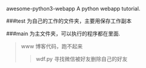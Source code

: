 awesome-python3-webapp
A python webapp tutorial.


###test 为自己的工作的文件夹，主要用保存工作副本

###main 为主文件夹，可以执行的程序都在里面.
> www 博客代码，跑不起来
> > wdf.py 寻找微信被好友删除自己的好友